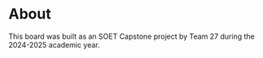 # About

This board was built as an SOET Capstone project by Team 27 during the 2024-2025 academic year.